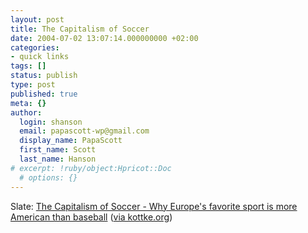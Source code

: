 ```yaml
---
layout: post
title: The Capitalism of Soccer
date: 2004-07-02 13:07:14.000000000 +02:00
categories:
- quick links
tags: []
status: publish
type: post
published: true
meta: {}
author:
  login: shanson
  email: papascott-wp@gmail.com
  display_name: PapaScott
  first_name: Scott
  last_name: Hanson
# excerpt: !ruby/object:Hpricot::Doc
  # options: {}
---
```

<p>Slate: <a href="http://slate.msn.com/id/2103170/" title="Socialist Americans, Neoliberal Europeans">The Capitalism of Soccer - Why Europe's favorite sport is more American than baseball</a> (<a href="http://www.kottke.org/remainder/04/07/5932.html">via kottke.org</a>)</p>
